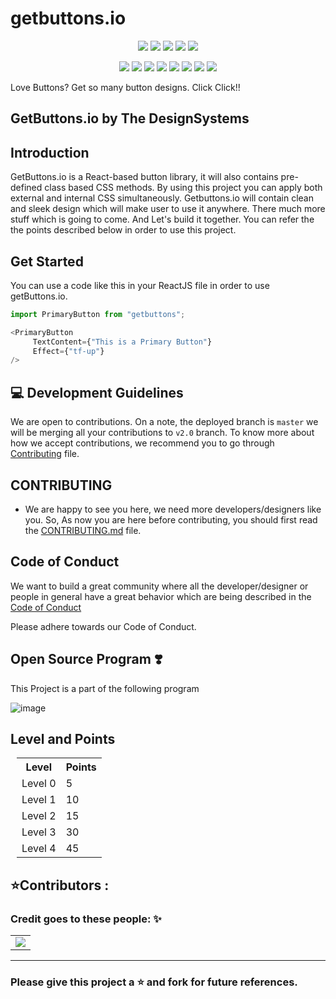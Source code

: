# getbuttons.io
<div align="center">

<a href="https://github.com/DesignSystemsOSS/getbuttons.io"><img src="https://badges.frapsoft.com/os/v1/open-source.svg?v=103"></a>
<a href="https://github.com/DesignSystemsOSS/getbuttons.io"><img src="https://img.shields.io/badge/Built%20by-developers%20%3C%2F%3E-0059b3"></a>
<a href="https://github.com/DesignSystemsOSS/getbuttons.io"><img src="https://img.shields.io/static/v1.svg?label=Contributions&message=Welcome&color=yellow"></a>
<a href="https://github.com/DesignSystemsOSS/getbuttons.io"><img src="https://img.shields.io/badge/license-MIT-brightgreen?color=blue"></a>
<a href="https://github.com/DesignSystemsOSS/getbuttons.io"><img src="https://img.shields.io/github/repo-size/DesignSystemsOSS/getbuttons.io"></a>
	
<a href="https://github.com/DesignSystemsOSS/getbuttons.io"><img src="https://img.shields.io/github/languages/top/DesignSystemsOSS/getbuttons.io"></a> 
<a href="https://github.com/DesignSystemsOSS/getbuttons.io/graphs/contributors"><img src="https://img.shields.io/github/contributors/DesignSystemsOSS/getbuttons.io?color=brightgreen"></a>
<a href="https://github.com/DesignSystemsOSS/getbuttons.io/stargazers"><img src="https://img.shields.io/github/stars/DesignSystemsOSS/getbuttons.io?color=0059b3"></a>
<a href="https://github.com/DesignSystemsOSS/getbuttons.io/network/members"><img src="https://img.shields.io/github/forks/DesignSystemsOSS/getbuttons.io?color=yellow"></a>
<a href="https://github.com/DesignSystemsOSS/getbuttons.io/issues"><img src="https://img.shields.io/github/issues/DesignSystemsOSS/getbuttons.io?color=0059b3"></a>
<a href="https://github.com/DesignSystemsOSS/getbuttons.io/issues?q=is%3Aissue+is%3Aclosed"><img src="https://img.shields.io/github/issues-closed-raw/DesignSystemsOSS/getbuttons.io?color=yellow"></a>
<a href="https://github.com/DesignSystemsOSS/getbuttons.io/pulls"><img src="https://img.shields.io/github/issues-pr/DesignSystemsOSS/getbuttons.io?color=brightgreen"></a>
<a href="https://github.com/DesignSystemsOSS/getbuttons.io/pulls?q=is%3Apr+is%3Aclosed"><img src="https://img.shields.io/github/issues-pr-closed-raw/DesignSystemsOSS/getbuttons.io?color=0059b3"></a> 
</div>
Love Buttons? Get so many button designs. Click Click!!

 <h2>GetButtons.io by The DesignSystems</h2>
 

## Introduction
GetButtons.io is a React-based button library, it will also contains pre-defined class based CSS methods. By using this project you can apply both external and internal CSS 
simultaneously. Getbuttons.io will contain clean and sleek design which will make user to use it anywhere. There much more stuff which is going to come. And Let's build it together. You can refer the the points described below in order to use this project.


## Get Started

You can use a code like this in your ReactJS file in order to use getButtons.io.

```JavaScript
import PrimaryButton from "getbuttons";

<PrimaryButton 
     TextContent={"This is a Primary Button"}
     Effect={"tf-up"}
/>
```

## 💻 Development Guidelines
We are open to contributions. On a note, the deployed branch is `master` we will be merging all your contributions to `v2.0` branch. To know more about how we accept contributions, we recommend you to go through [Contributing](CONTRIBUTING.md) file.

## CONTRIBUTING
- We are happy to see you here, we need more developers/designers like you. So, As now you are here before contributing, you should first read the 
[CONTRIBUTING.md](CONTRIBUTING.md) file. 


## Code of Conduct 
We want to build a great community where all the developer/designer or people in general have a great behavior which are being described in the [Code of Conduct](CODE_OF_CONDUCT.md)

Please adhere towards our Code of Conduct.


## Open Source Program ❣️
 This Project is a part of the following program

![image](https://letsgrowmore.in/wp-content/uploads/2021/05/cropped-growmore-removebg-preview.png)
## Level and Points
<div style="flex:1;padding-left:10px;">
       <table>
        <tr>
          <th>Level</th>
          <th>Points</th> 
        </tr>
        <tr>
          <td>Level 0</td>
          <td>5</td>
        </tr>
        <tr>
          <td>Level 1</td>
          <td>10</td>
        </tr>
        <tr>
          <td>Level 2</td>
          <td>15</td>
        </tr>
        <tr>
          <td>Level 3</td>
          <td>30</td>
        </tr>
      <tr>
          <td>Level 4</td>
          <td>45</td>
        </tr>
      </table>  
     </div>


<h2 >⭐Contributors :</h2>
<h3 >Credit goes to these people: ✨</h3>
<table>
	<tr>
		<td>
      <a href="https://github.com/DesignSystemsOSS/getbuttons.io/graphs/contributors">
  <img src="https://contrib.rocks/image?repo=DesignSystemsOSS/getbuttons.io" />
</a>
		</td>
	</tr>
</table>
<hr>

### Please give this project a :star: and fork for future references.
